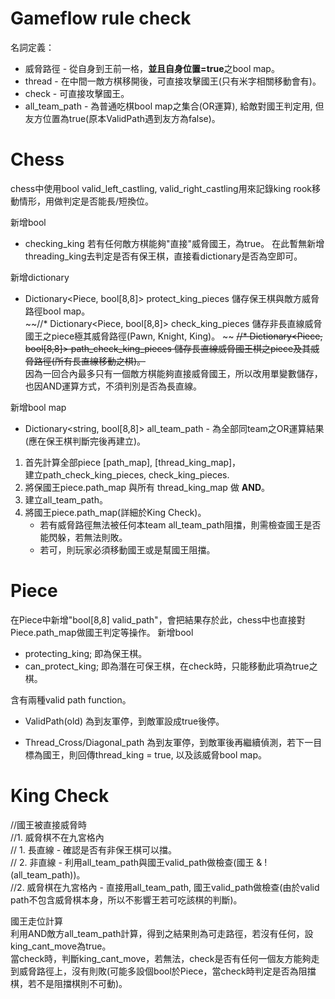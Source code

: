 # Gameflow rule check 

名詞定義：
* 威脅路徑 - 從自身到王前一格，**並且自身位置=true**之bool map。
* thread - 在中間一敵方棋移開後，可直接攻擊國王(只有米字相關移動會有)。
* check - 可直接攻擊國王。
* all_team_path - 為普通吃棋bool map之集合(OR運算), 給敵對國王判定用, 但友方位置為true(原本ValidPath遇到友方為false)。


# Chess
chess中使用bool valid_left_castling, valid_right_castling用來記錄king rook移動情形，用做判定是否能長/短換位。

新增bool
* checking_king 若有任何敵方棋能夠"直接"威脅國王，為true。
在此暫無新增threading_king去判定是否有保王棋，直接看dictionary是否為空即可。

新增dictionary
* Dictionary<Piece, bool[8,8]> protect_king_pieces 儲存保王棋與敵方威脅路徑bool map。  
~~//* Dictionary<Piece, bool[8,8]> check_king_pieces 儲存非長直線威脅國王之piece極其威脅路徑(Pawn, Knight, King)。 ~~
~~//* Dictionary<Piece, bool[8,8]> path_check_king_pieces 儲存長直線威脅國王棋之piece及其威脅路徑(所有長直線移動之棋)。~~  
因為一回合內最多只有一個敵方棋能夠直接威脅國王，所以改用單變數儲存，也因AND運算方式，不須判別是否為長直線。 

新增bool map
* Dictionary<string, bool[8,8]> all_team_path - 為全部同team之OR運算結果(應在保王棋判斷完後再建立)。

1. 首先計算全部piece [path_map], [thread_king_map]，  
建立path_check_king_pieces, check_king_pieces.
2. 將保國王piece.path_map 與所有 thread_king_map 做 **AND**。  
3. 建立all_team_path。
4. 將國王piece.path_map(詳細於King Check)。
   * 若有威脅路徑無法被任何本team all_team_path阻擋，則需檢查國王是否能閃躲，若無法則敗。
   * 若可，則玩家必須移動國王或是幫國王阻擋。


# Piece
在Piece中新增"bool[8,8] valid_path"，會把結果存於此，chess中也直接對Piece.path_map做國王判定等操作。
新增bool
* protecting_king; 即為保王棋。
* can_protect_king; 即為潛在可保王棋，在check時，只能移動此項為true之棋。

含有兩種valid path function。  

* ValidPath(old) 為到友軍停，到敵軍設成true後停。

* Thread_Cross/Diagonal_path 為到友軍停，到敵軍後再繼續偵測，若下一目標為國王，則回傳thread_king = true, 以及該威脅bool map。


# King Check
//國王被直接威脅時  
//1. 威脅棋不在九宮格內  
//   1. 長直線 - 確認是否有非保王棋可以擋。  
//   2. 非直線 - 利用all_team_path與國王valid_path做檢查(國王 & !(all_team_path))。  
//2. 威脅棋在九宮格內 - 直接用all_team_path, 國王valid_path做檢查(由於valid path不包含威脅棋本身，所以不影響王若可吃該棋的判斷)。  

國王走位計算  
利用AND敵方all_team_path計算，得到之結果則為可走路徑，若沒有任何，設king_cant_move為true。  
當check時，判斷king_cant_move，若無法，check是否有任何一個友方能夠走到威脅路徑上，沒有則敗(可能多設個bool於Piece，當check時判定是否為阻擋棋，若不是阻擋棋則不可動)。
